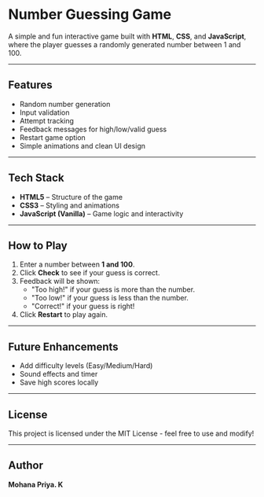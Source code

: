 # Number Guessing Game

A simple and fun interactive game built with **HTML**, **CSS**, and **JavaScript**, where the player guesses a randomly generated number between 1 and 100.

---

## Features

- Random number generation
- Input validation
- Attempt tracking
- Feedback messages for high/low/valid guess
- Restart game option
- Simple animations and clean UI design

---


## Tech Stack

- **HTML5** – Structure of the game
- **CSS3** – Styling and animations
- **JavaScript (Vanilla)** – Game logic and interactivity

---

## How to Play

1. Enter a number between **1 and 100**.
2. Click **Check** to see if your guess is correct.
3. Feedback will be shown:
   - "Too high!" if your guess is more than the number.
   - "Too low!" if your guess is less than the number.
   - "Correct!" if your guess is right!
4. Click **Restart** to play again.

---

## Future Enhancements

- Add difficulty levels (Easy/Medium/Hard)
- Sound effects and timer
- Save high scores locally
 
---

## License

This project is licensed under the MIT License - feel free to use and modify!

---

## Author

**Mohana Priya. K**  
